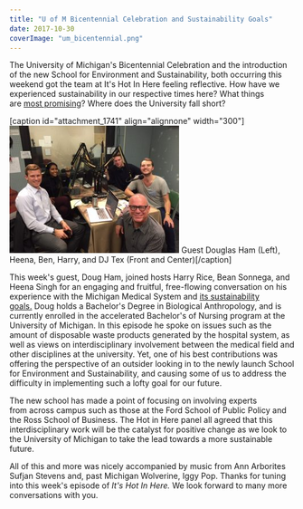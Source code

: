 ```yaml
---
title: "U of M Bicentennial Celebration and Sustainability Goals"
date: 2017-10-30
coverImage: "um_bicentennial.png"
---
```


The University of Michigan's Bicentennial Celebration and the introduction of the new School for Environment and Sustainability, both occurring this weekend got the team at It's Hot In Here feeling reflective. How have we experienced sustainability in our respective times here? What things are [most promising](http://sustainability.umich.edu/about/goals)? Where does the University fall short?

\[caption id="attachment\_1741" align="alignnone" width="300"\][![](images/IMG_9339-300x225.jpg)](http://www.hotinhere.us/wp-content/uploads/2017/10/IMG_9339.jpg) Guest Douglas Ham (Left), Heena, Ben, Harry, and DJ Tex (Front and Center)\[/caption\]

This week's guest, Doug Ham, joined hosts Harry Rice, Bean Sonnega, and Heena Singh for an engaging and fruitful, free-flowing conversation on his experience with the Michigan Medical System and [its sustainability goals.](https://umhsheadlines.org/2017/05/organization-honored-for-its-commitment-to-the-environment/) Doug holds a Bachelor's Degree in Biological Anthropology, and is currently enrolled in the accelerated Bachelor's of Nursing program at the University of Michigan. In this episode he spoke on issues such as the amount of disposable waste products generated by the hospital system, as well as views on interdisciplinary involvement between the medical field and other disciplines at the university. Yet, one of his best contributions was offering the perspective of an outsider looking in to the newly launch School for Environment and Sustainability, and causing some of us to address the difficulty in implementing such a lofty goal for our future.

The new school has made a point of focusing on involving experts from across campus such as those at the Ford School of Public Policy and the Ross School of Business. The Hot in Here panel all agreed that this interdisciplinary work will be the catalyst for positive change as we look to the University of Michigan to take the lead towards a more sustainable future.

All of this and more was nicely accompanied by music from Ann Arborites Sufjan Stevens and, past Michigan Wolverine, Iggy Pop. Thanks for tuning into this week's episode of _It's Hot In Here._ We look forward to many more conversations with you.
